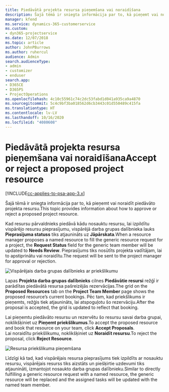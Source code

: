 ```yaml
---
title: Piedāvātā projekta resursa pieņemšana vai noraidīšana
description: Šajā tēmā ir sniegta informācija par to, kā pieņemt vai noraidīt piedāvāto projekta resursu.
manager: kfend
ms.service: dynamics-365-customerservice
ms.custom:
- dyn365-projectservice
ms.date: 12/07/2018
ms.topic: article
author: JohnPBurrows
ms.author: ruhercul
audience: Admin
search.audienceType:
- admin
- customizer
- enduser
search.app:
- D365CE
- D365PS
- ProjectOperations
ms.openlocfilehash: 4c10c55961c74c2dc53fabd1d041a935ca9a4870
ms.sourcegitcommit: 5c4c9bf3ba018562d6cb3443c01d550489c415fa
ms.translationtype: HT
ms.contentlocale: lv-LV
ms.lasthandoff: 10/16/2020
ms.locfileid: "4080608"
---
```

# <a name="accept-or-reject-a-proposed-project-resource"></a><span data-ttu-id="d6650-103">Piedāvātā projekta resursa pieņemšana vai noraidīšana</span><span class="sxs-lookup"><span data-stu-id="d6650-103">Accept or reject a proposed project resource</span></span>

[!INCLUDE[cc-applies-to-psa-app-3.x](../includes/cc-applies-to-psa-app-3x.md)]

<span data-ttu-id="d6650-104">Šajā tēmā ir sniegta informācija par to, kā pieņemt vai noraidīt piedāvāto projekta resursu.</span><span class="sxs-lookup"><span data-stu-id="d6650-104">This topic provides information about how to approve or reject a proposed project resource.</span></span>

<span data-ttu-id="d6650-105">Kad resursu pārvaldnieks piedāvā kādu nosauktu resursu, lai izpildītu vispārējo resursu pieprasījumu, vispārējā darba grupas dalībnieka lauks **Pieprasījuma statuss** tiks atjaunināts uz **Jāpārskata**.</span><span class="sxs-lookup"><span data-stu-id="d6650-105">When a resource manager proposes a named resource to fill the generic resource request for a project, the **Request Status** field for the generic team member will be updated to **Needs Review**.</span></span> <span data-ttu-id="d6650-106">Pieprasījums tiks nosūtīts projekta vadītājam, lai to apstiprinātu vai noraidītu.</span><span class="sxs-lookup"><span data-stu-id="d6650-106">The request will be sent to the project manager for approval or rejection.</span></span>

![Vispārējais darba grupas dalībnieks ar priekšlikumu](media/RM-how-to-19.png)

<span data-ttu-id="d6650-108">Lapas **Projekta darba grupas dalībnieks** cilnes **Piedāvātie resursi** režģī ir parādītas piedāvātā resursa pašreizējās rezervācijas.</span><span class="sxs-lookup"><span data-stu-id="d6650-108">The grid on the **Proposed Resources** tab on the **Project Team Member** page shows the proposed resource’s current bookings.</span></span> <span data-ttu-id="d6650-109">Pēc tam, kad priekšlikums ir pieņemts, režģis tiek atjaunināts, lai atspoguļotu šo rezervāciju.</span><span class="sxs-lookup"><span data-stu-id="d6650-109">After the proposal is accepted, the grid is updated to reflect that booking.</span></span> 

<span data-ttu-id="d6650-110">Lai pieņemtu piedāvāto resursu un rezervētu šo resursu savai darba grupai, noklikšķiniet uz **Pieņemt priekšlikumus**.</span><span class="sxs-lookup"><span data-stu-id="d6650-110">To accept the proposed resource and book that resource on your team, click **Accept Proposals**.</span></span>  
<span data-ttu-id="d6650-111">Lai noraidītu priekšlikumu, noklikšķiniet uz **Noraidīt resursu**.</span><span class="sxs-lookup"><span data-stu-id="d6650-111">To reject the proposal, click **Reject Resource**.</span></span>

![Resursa priekšlikuma pieņemšana](media/RM-how-to-20.png) 

<span data-ttu-id="d6650-113">Līdzīgi kā tad, kad vispārējais resursa pieprasījums tiek izpildīts ar nosauktu resursu, vispārējais resurss tiks aizstāts un piešķirtie uzdevumi tiks atjaunināti, izmantojot nosaukto darba grupas dalībnieku.</span><span class="sxs-lookup"><span data-stu-id="d6650-113">Similar to directly fulfilling a generic resource request with a named resource, the generic resource will be replaced and the assigned tasks will be updated with the named team member.</span></span>
